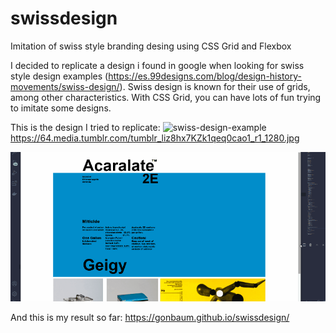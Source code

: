 # swissdesign
Imitation of swiss style branding desing using CSS Grid and Flexbox

I decided to replicate a design i found in google when looking for swiss style design examples (https://es.99designs.com/blog/design-history-movements/swiss-design/).
Swiss design is known for their use of grids, among other characteristics. With CSS Grid, you can have lots of fun trying to imitate some designs.

This is the design I tried to replicate:
![swiss-design-example](https://64.media.tumblr.com/tumblr_liz8hx7KZk1qeq0cao1_r1_1280.jpg)
https://64.media.tumblr.com/tumblr_liz8hx7KZk1qeq0cao1_r1_1280.jpg

![Responsive behaviour](img/gif1.gif)

And this is my result so far:
https://gonbaum.github.io/swissdesign/
